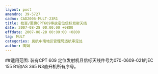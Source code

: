 ```yaml
---
layout: post
amendno: 39-5727
cadno: CAD2006-MULT-23R1
title: 检查/更换CPT609事故定位信标发射天线
date: 2007-08-28 00:00:00 +0800
effdate: 2007-08-28 00:00:00 +0800
tag: MULT
categories: 民航中南地区管理局适航审定处
author: 陶娟
---
```


##适用范围:
装有CPT 609 定位发射机且信标天线件号为070-0609-021的EC 155 B1和AS 365 N3直升机所有序号。

